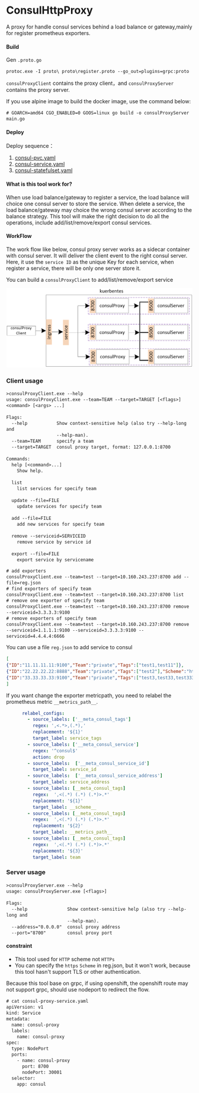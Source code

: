 # ConsulHttpProxy

A proxy for handle consul services behind a load balance or gateway,mainly for register prometheus exporters.

#### Build

Gen `.proto.go`

```
protoc.exe -I proto\ proto\register.proto --go_out=plugins=grpc:proto
```

`consulProxyClient` contains the proxy client，and `consulProxyServer` contains the proxy server.

If you use alpine image to build the docker image, use the command below:

```shell
# GOARCH=amd64 CGO_ENABLED=0 GOOS=linux go build -o consulProxyServer main.go
```

#### Deploy

Deploy sequence：

1. [consul-pvc.yaml](https://github.com/woodliu/consulHttpProxy/blob/master/deploy/consul-pvc.yaml)
2. [consul-service.yaml](https://github.com/woodliu/consulHttpProxy/blob/master/deploy/consul-service.yaml)
3. [consul-statefulset.yaml](https://github.com/woodliu/consulHttpProxy/blob/master/deploy/consul-statefulset.yaml)

#### What is this tool work for?

When use load balance/gateway to register a service, the load balance will choice one consul server to store the service. When delete a service, the load balance/gateway may choice the wrong consul server according to the balance strategy. This tool will make the right decision to do all the operations, include add/list/remove/export consul services.

#### WorkFlow

The work flow like below, consul proxy server works as a sidecar container with consul server. It will deliver the client event to the right consul server. Here, it use the `service ID` as the unique Key for each service, when register a service, there will be only one server store it.

You can build a `consulProxyClient` to add/list/remove/export service

![](./image/workflow.png)

### Client usage

```shell
>consulProxyClient.exe --help
usage: consulProxyClient.exe --team=TEAM --target=TARGET [<flags>] <command> [<args> ...]

Flags:
  --help           Show context-sensitive help (also try --help-long and
                   --help-man).
  --team=TEAM      specify a team
  --target=TARGET  consul proxy target, format: 127.0.0.1:8700

Commands:
  help [<command>...]
    Show help.

  list
    list services for specify team

  update --file=FILE
    update services for specify team

  add --file=FILE
    add new services for specify team

  remove --serviceid=SERVICEID
    remove service by service id

  export --file=FILE
    export service by servicename
```

```shell
# add exporters
consulProxyClient.exe --team=test --target=10.160.243.237:8700 add --file=reg.json
# find exporters of specify team
consulProxyClient.exe --team=test --target=10.160.243.237:8700 list
# remove one exporter of specify team
consulProxyClient.exe --team=test --target=10.160.243.237:8700 remove --serviceid=3.3.3.3:9100
# remove exporters of specify team
consulProxyClient.exe --team=test --target=10.160.243.237:8700 remove --serviceid=1.1.1.1:9100 --serviceid=3.3.3.3:9100 --serviceid=4.4.4.4:6666
```

You can use a file `reg.json` to add service to consul

```json
[
{"ID":"11.11.11.11:9100","Team":"private","Tags":["test1,test11"]},
{"ID":"22.22.22.22:8888","Team":"private","Tags":["test2"],"Scheme":"https","MetricPath":"/path/metrics"},
{"ID":"33.33.33.33:9100","Team":"private","Tags":["test3,test33,test333"]}
]
```

If you want change the exporter metricpath, you need to relabel the prometheus metric `__metrics_path__`.

```yaml
      relabel_configs:
        - source_labels: ['__meta_consul_tags']
          regex: ',<.*>,(.*),'
          replacement: '${1}'
          target_label: service_tags
        - source_labels: ['__meta_consul_service']
          regex: '^consul$'
          action: drop
        - source_labels:  ['__meta_consul_service_id']
          target_label: service_id
        - source_labels:  ['__meta_consul_service_address']
          target_label: service_address
        - source_labels: [__meta_consul_tags]
          regex:  ',<(.*) (.*) (.*)>.*'
          replacement: '${1}'
          target_label: __scheme__
        - source_labels: [__meta_consul_tags]
          regex:  ',<(.*) (.*) (.*)>.*'
          replacement: '${2}'
          target_label: __metrics_path__
        - source_labels: [__meta_consul_tags]
          regex:  ',<(.*) (.*) (.*)>.*'
          replacement: '${3}'
          target_label: team
```

### Server usage

```shell
>consulProxyServer.exe --help
usage: consulProxyServer.exe [<flags>]

Flags:
  --help               Show context-sensitive help (also try --help-long and
                       --help-man).
  --address="0.0.0.0"  consul proxy address
  --port="8700"        consul proxy port
```

#### constraint

- This tool used for `HTTP` scheme not `HTTPs`
- You can specify the `https` `Scheme` in reg.json, but it won't work, because this tool hasn't support TLS or other authentication.

Because this tool base on grpc, if using openshift, the openshift route may not support grpc, should use nodeport to redirect the flow.

```shell
# cat consul-proxy-service.yaml
apiVersion: v1
kind: Service
metadata:
  name: consul-proxy
  labels:
    name: consul-proxy
spec:
  type: NodePort
  ports:
    - name: consul-proxy
      port: 8700
      nodePort: 30001
  selector:
    app: consul
```